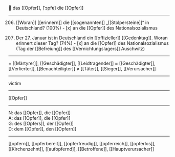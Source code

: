 🔵 das [[Opfer]], [ˈɔpfɐ]
die [[Opfer]]

---
206. [[Woran]] [[erinnern]] die [[sogenannten]] „[[Stolpersteine]]“ in Deutschland? (100%)
	- [x] an die [[Opfer]] des Nationalsozialismus

183. Der 27. Januar ist in Deutschland ein [[offizieller]] [[Gedenktag]]. Woran erinnert dieser Tag? (74%)
	- [x] an die [[Opfer]] des Nationalsozialismus (Tag der [[Befreiung]] des [[Vernichtungslagers]] Auschwitz)

---
= [[Märtyrer]], [[Geschädigter]], [[Leidtragender]]
≈ [[Geschädigter]], [[Verlierter]], [[Benachteiligter]]
≠ [[Täter]], [[Sieger]], [[Verursacher]]

---
victim

---
[[Opfer]]

---
N: das [[Opfer]], die [[Opfer]]  
A: das [[Opfer]], die [[Opfer]]  
G: des [[Opfers]], der [[Opfer]]  
D: dem [[Opfer]], den [[Opfern]]  

---
[[opfern]], [[opferbereit]], [[opferfreudig]], [[opferreich]], [[opferlos]], [[Kirchenzehnt]], [[aufopfernd]], [[Betroffene]], [[Hauptverursacher]]